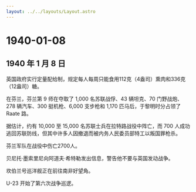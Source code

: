 ```yaml
---
layout: ../../layouts/Layout.astro
---
```


# 1940-01-08

## 1940 年 1 月 8 日

英国政府实行定量配给制，规定每人每周只能食用112克（4盎司）熏肉和336克（12盎司）糖。

在芬兰，芬兰第 9 师在夺取了 1,000 名苏联战俘、43 辆坦克、70
门野战炮、278 辆汽车、300 挺机枪、6,000 支步枪和 1,170
匹马后，于黎明时分占领了 Raate 路。

据估计，约有 10,000 至 15,000 名苏联士兵在拉特路战役中阵亡，而 700
人成功逃回苏联防线，但其中许多人因撤退而被内务人民委员部特工以叛国罪枪杀。

芬兰军队在战役中伤亡2700人。

贝尼托·墨索里尼向阿道夫·希特勒发出信息，警告他不要与英国发动战争。

坎伯兰号巡洋舰正在前往南非好望角。

U-23 开始了第六次战争巡逻。